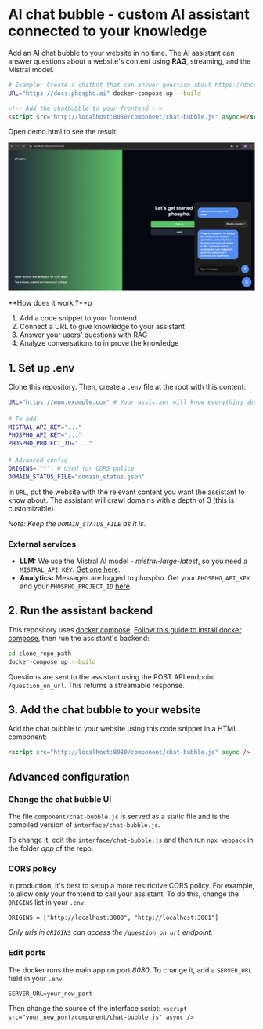 # AI chat bubble - custom AI assistant connected to your knowledge

Add an AI chat bubble to your website in no time. The AI assistant can answer questions about a website's content using **RAG**, streaming, and the Mistral model.

```bash
# Example: Create a chatbot that can answer question about https://docs.phospho.ai
URL="https://docs.phospho.ai" docker-compose up --build
```

```html
<!-- Add the chatbubble to your frontend -->
<script src="http://localhost:8080/component/chat-bubble.js" async></script>
```

Open demo.html to see the result:

<!--![Assistant closed](images/assistant_closed.png)-->

![Chat with assistant](images/chat_with_assistant.png)

**How does it work ?**p

1. Add a code snippet to your frontend
2. Connect a URL to give knowledge to your assistant
3. Answer your users' questions with RAG
4. Analyze conversations to improve the knowledge

## 1. Set up .env

Clone this repository. Then, create a `.env` file at the root with this content:

```bash
URL="https://www.example.com" # Your assistant will know everything about this URL

# To add:
MISTRAL_API_KEY="..."
PHOSPHO_API_KEY="..."
PHOSPHO_PROJECT_ID="..."

# Advanced config
ORIGINS=["*"] # Used for CORS policy
DOMAIN_STATUS_FILE="domain_status.json"
```

In `URL`, put the website with the relevant content you want the assistant to know about.
The assistant will crawl domains with a depth of 3 (this is customizable).

_Note: Keep the `DOMAIN_STATUS_FILE` as it is._

### External services

- **LLM:** We use the Mistral AI model - _mistral-large-latest_, so you need a `MISTRAL_API_KEY`. [Get one here](https://mistral.ai).
- **Analytics:** Messages are logged to phospho. Get your `PHOSPHO_API_KEY` and your `PHOSPHO_PROJECT_ID` [here](https://platform.phospho.ai).

## 2. Run the assistant backend

This repository uses [docker compose](https://docs.docker.com/compose/). [Follow this guide to install docker compose](https://docs.docker.com/compose/install/), then run the assistant's backend:

```bash
cd clone_repo_path
docker-compose up --build
```

Questions are sent to the assistant using the POST API endpoint `/question_on_url`. This returns a streamable response.

## 3. Add the chat bubble to your website

Add the chat bubble to your website using this code snippet in a HTML component:

```html
<script src="http://localhost:8080/component/chat-bubble.js" async />
```

## Advanced configuration

### Change the chat bubble UI

The file `component/chat-bubble.js` is served as a static file and is the compiled version of `interface/chat-bubble.js`.

To change it, edit the `interface/chat-bubble.js` and then run `npx webpack` in the folder _app_ of the repo.

### CORS policy

In production, it's best to setup a more restrictive CORS policy. For example, to allow only your frontend to call your assistant. To do this, change the `ORIGINS` list in your `.env`.

```
ORIGINS = ["http://localhost:3000", "http://localhost:3001"]
```

_Only urls in `ORIGINS` can access the `/question_on_url` endpoint._

### Edit ports

The docker runs the main app on port _8080_. To change it, add a `SERVER_URL` field in your `.env`.

```
SERVER_URL=your_new_port
```

Then change the source of the interface script: `<script src="your_new_port/component/chat-bubble.js" async />`
